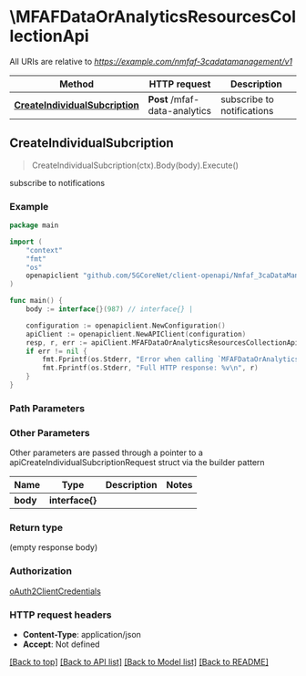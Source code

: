 # \MFAFDataOrAnalyticsResourcesCollectionApi

All URIs are relative to *https://example.com/nmfaf-3cadatamanagement/v1*

Method | HTTP request | Description
------------- | ------------- | -------------
[**CreateIndividualSubcription**](MFAFDataOrAnalyticsResourcesCollectionApi.md#CreateIndividualSubcription) | **Post** /mfaf-data-analytics | subscribe to notifications



## CreateIndividualSubcription

> CreateIndividualSubcription(ctx).Body(body).Execute()

subscribe to notifications

### Example

```go
package main

import (
    "context"
    "fmt"
    "os"
    openapiclient "github.com/5GCoreNet/client-openapi/Nmfaf_3caDataManagement"
)

func main() {
    body := interface{}(987) // interface{} | 

    configuration := openapiclient.NewConfiguration()
    apiClient := openapiclient.NewAPIClient(configuration)
    resp, r, err := apiClient.MFAFDataOrAnalyticsResourcesCollectionApi.CreateIndividualSubcription(context.Background()).Body(body).Execute()
    if err != nil {
        fmt.Fprintf(os.Stderr, "Error when calling `MFAFDataOrAnalyticsResourcesCollectionApi.CreateIndividualSubcription``: %v\n", err)
        fmt.Fprintf(os.Stderr, "Full HTTP response: %v\n", r)
    }
}
```

### Path Parameters



### Other Parameters

Other parameters are passed through a pointer to a apiCreateIndividualSubcriptionRequest struct via the builder pattern


Name | Type | Description  | Notes
------------- | ------------- | ------------- | -------------
 **body** | **interface{}** |  | 

### Return type

 (empty response body)

### Authorization

[oAuth2ClientCredentials](../README.md#oAuth2ClientCredentials)

### HTTP request headers

- **Content-Type**: application/json
- **Accept**: Not defined

[[Back to top]](#) [[Back to API list]](../README.md#documentation-for-api-endpoints)
[[Back to Model list]](../README.md#documentation-for-models)
[[Back to README]](../README.md)

